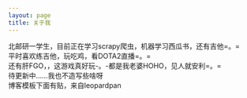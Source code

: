 ```yaml
---
layout: page
title: 关于我
---
```


北邮研一学生，目前正在学习scrapy爬虫，机器学习西瓜书，还有吉他=。=  
平时喜欢练吉他，玩吃鸡，看DOTA2直播=。=  
还有肝FGO，，这游戏真好玩-。-都是我老婆HOHO，见人就安利=。=  
待更新中……我也不造写些啥呀  
博客模板下面有贴，来自leopardpan